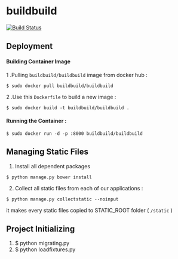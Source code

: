 buildbuild
==========

[![Build Status](https://travis-ci.org/buildbuild/buildbuild.svg?branch=master)](https://travis-ci.org/buildbuild/buildbuild)

Deployment
---
#### Building Container Image
1 .Pulling `buildbuild/buildbuild` image from docker hub :
```
$ sudo docker pull buildbuild/buildbuild
```

2 .Use this `Dockerfile` to build a new image :
```
$ sudo docker build -t buildbuild/buildbuild .
```

#### Running the Container :
```
$ sudo docker run -d -p :8000 buildbuild/buildbuild
```

Managing Static Files
---
1. Install all dependent packages
```
$ python manage.py bower install
```

2. Collect all static files from each of our applications :
```
$ python manage.py collectstatic --noinput
```
it makes every static files copied to STATIC_ROOT folder ( `/static` )

Project Initializing
---
1. $ python migrating.py
2. $ python loadfixtures.py
